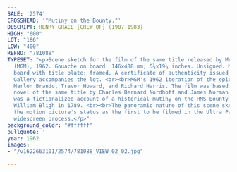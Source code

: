 ```yaml
---
SALE: '2574'
CROSSHEAD: '"Mutiny on the Bounty."'
DESCRIPT: HENRY GRACE [CREW OF] (1907-1983)
HIGH: "600"
LOT: "186"
LOW: "400"
REFNO: "781088"
TYPESET: "<p>Scene sketch for the film of the same title released by Metro-Goldwyn-Mayer
  (MGM), 1962. Gouache on board. 146x488 mm; 5¾x19¼ inches. Unsigned. Mounted to matte
  board with title plate; framed. A certificate of authenticity issued by The Hanley
  Gallery accompanies the lot. <br><br>MGM's 1962 iteration of the epic drama starred
  Marlon Brando, Trevor Howard, and Richard Harris. The film was based on the 1932
  novel of the same title by Charles Bernard Nordhoff and James Norman Hall, which
  was a fictionalized account of a historical mutiny on the HMS Bounty against Captain
  William Bligh in 1789. <br><br>The panoramic nature of this scene sketch reflects
  the motion picture's status as the first to be filmed in the Ultra Panavision 70
  widescreen process.</p>"
background_color: "#ffffff"
pullquote: ''
year: 1962
images:
- "/v1622663101/2574/781088_VIEW_02_02.jpg"

---
```

